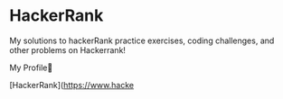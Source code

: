 # HackerRank
My solutions to hackerRank practice exercises, coding challenges, and other problems on Hackerrank!

My Profile:star_struck:



[HackerRank](https://www.hacke
